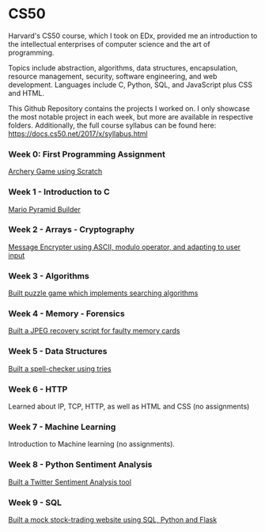 # CS50

Harvard's CS50 course, which I took on EDx, provided me an introduction to the intellectual enterprises of computer science and the art of programming.


Topics include abstraction, algorithms, data structures, encapsulation, resource management, security, software engineering, and web development. Languages include C, Python, SQL, and JavaScript plus CSS and HTML.


This Github Repository contains the projects I worked on. I only showcase the most notable project in each week, but more are available in respective folders. Additionally, the full course syllabus can be found here: https://docs.cs50.net/2017/x/syllabus.html

### Week 0: First Programming Assignment
[Archery Game using Scratch](https://scratch.mit.edu/projects/151832493/)

### Week 1 - Introduction to C
[Mario Pyramid Builder](https://github.com/mdealiaga/CS50/blob/master/pset1/mario.c)

### Week 2 - Arrays - Cryptography
[Message Encrypter using ASCII, modulo operator, and adapting to user input](https://github.com/mdealiaga/CS50/blob/master/pset2/vigenere.c)

### Week 3 - Algorithms
[Built puzzle game which implements searching algorithms](https://github.com/mdealiaga/CS50/tree/master/pset3/fifteen)

### Week 4 - Memory - Forensics
[Built a JPEG recovery script for faulty memory cards](https://github.com/mdealiaga/CS50/blob/master/pset4/recover/recover.c)

### Week 5 - Data Structures
[Built a spell-checker using tries](https://github.com/mdealiaga/CS50/tree/master/pset5/speller)

### Week 6 - HTTP
Learned about IP, TCP, HTTP, as well as HTML and CSS (no assignments)

### Week 7 - Machine Learning
Introduction to Machine learning (no assignments).

### Week 8 - Python Sentiment Analysis
[Built a Twitter Sentiment Analysis tool](https://github.com/mdealiaga/CS50/tree/master/pset6/sentiments)

### Week 9 - SQL
[Built a mock stock-trading website using SQL, Python and Flask](https://github.com/mdealiaga/CS50/tree/master/pset7/finance)

